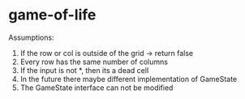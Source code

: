 # game-of-life


Assumptions:
  1. If the row or col is outside of the grid -> return false
  2. Every row has the same number of columns
  3. If the input is not *, then its a dead cell
  4. In the future there maybe different implementation of GameState
  5. The GameState interface can not be modified
